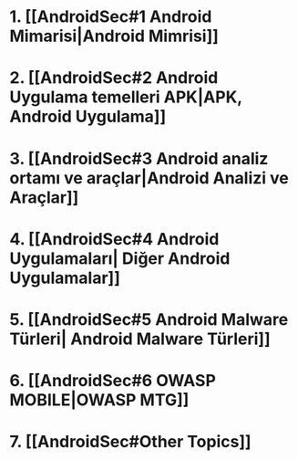 # 1. [[AndroidSec#1 Android Mimarisi|Android Mimrisi]]
# 2. [[AndroidSec#2 Android Uygulama temelleri APK|APK, Android Uygulama]]
# 3. [[AndroidSec#3 Android analiz ortamı ve araçlar|Android Analizi ve Araçlar]]
# 4.  [[AndroidSec#4 Android Uygulamaları| Diğer Android Uygulamalar]]
# 5. [[AndroidSec#5 Android Malware Türleri| Android Malware Türleri]]
# 6. [[AndroidSec#6 OWASP MOBILE|OWASP MTG]]
# 7. [[AndroidSec#Other Topics]]
